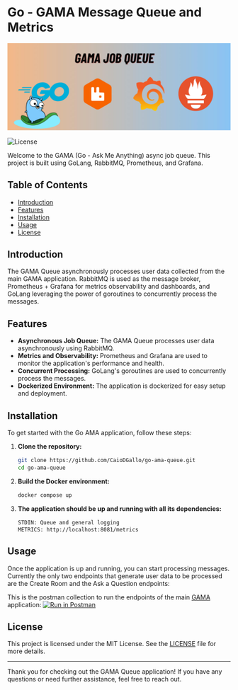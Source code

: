 # Go - GAMA Message Queue and Metrics

![GoLang + RabbitMQ + Prometheus + Grafana](docs/assets/hero.png)

![License](https://img.shields.io/github/license/CaioDGallo/go-ama)

Welcome to the GAMA (Go - Ask Me Anything) async job queue. This project is built using GoLang, RabbitMQ, Prometheus, and Grafana.
## Table of Contents

- [Introduction](#introduction)
- [Features](#features)
- [Installation](#installation)
- [Usage](#usage)
- [License](#license)

## Introduction

The GAMA Queue asynchronously processes user data collected from the main GAMA application. RabbitMQ is used as the message broker, Prometheus + Grafana for metrics observability and dashboards, and GoLang leveraging the power of goroutines to concurrently process the messages.


## Features

- **Asynchronous Job Queue:** The GAMA Queue processes user data asynchronously using RabbitMQ.
- **Metrics and Observability:** Prometheus and Grafana are used to monitor the application's performance and health.
- **Concurrent Processing:** GoLang's goroutines are used to concurrently process the messages.
- **Dockerized Environment:** The application is dockerized for easy setup and deployment.

## Installation

To get started with the Go AMA application, follow these steps:

1. **Clone the repository:**

   ```bash
   git clone https://github.com/CaioDGallo/go-ama-queue.git
   cd go-ama-queue
   ```

2. **Build the Docker environment:**

   ```bash
   docker compose up
   ```

3. **The application should be up and running with all its dependencies:**

   ```
   STDIN: Queue and general logging
   METRICS: http://localhost:8081/metrics
   ```

## Usage

Once the application is up and running, you can start processing messages. Currently the only two endpoints that generate user data to be processed are the Create Room and the Ask a Question endpoints:

This is the postman collection to run the endpoints of the main [GAMA](https://github.com/CaioDGallo/go-ama) application:
[![Run in Postman](https://run.pstmn.io/button.svg)](https://github.com/CaioDGallo/go-ama/docs/GAMA.postman_collection.json)

## License

This project is licensed under the MIT License. See the [LICENSE](LICENSE) file for more details.

---

Thank you for checking out the GAMA Queue application! If you have any questions or need further assistance, feel free to reach out.

